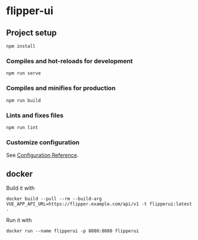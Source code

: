 # flipper-ui

## Project setup

```
npm install
```

### Compiles and hot-reloads for development

```
npm run serve
```

### Compiles and minifies for production

```
npm run build
```

### Lints and fixes files

```
npm run lint
```

### Customize configuration

See [Configuration Reference](https://cli.vuejs.org/config/).

## docker

Build it with

```
docker build --pull --rm --build-arg VUE_APP_API_URL=https://flipper.example.com/api/v1 -t flipperui:latest .
```

Run it with

```
docker run --name flipperui -p 8080:8080 flipperui
```
